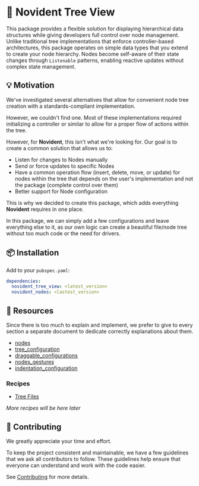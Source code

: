 # 🌳 Novident Tree View 

This package provides a flexible solution for displaying hierarchical data structures while giving developers full control over node management. Unlike traditional tree implementations that enforce controller-based architectures, this package operates on simple data types that you extend to create your node hierarchy. Nodes become self-aware of their state changes through `Listenable` patterns, enabling reactive updates without complex state management.

## 💡 Motivation 

We've investigated several alternatives that allow for convenient node tree creation with a standards-compliant implementation. 

However, we couldn't find one. Most of these implementations required initializing a controller or similar to allow for a proper flow of actions within the tree.

However, for **Novident**, this isn't what we're looking for. Our goal is to create a common solution that allows us to:

* Listen for changes to Nodes manually
* Send or force updates to specific Nodes
* Have a common operation flow (insert, delete, move, or update) for nodes within the tree that depends on the user's implementation and not the package (complete control over them)
* Better support for Node configuration

This is why we decided to create this package, which adds everything **Novident** requires in one place. 

In this package, we can simply add a few configurations and leave everything else to it, as our own logic can create a beautiful file/node tree without too much code or the need for drivers.

## 📦 Installation 

Add to your `pubspec.yaml`:

```yaml
dependencies:
  novident_tree_view: <latest_version>
  novident_nodes: <lastest_version>
```


## 🔎 Resources

Since there is too much to explain and implement, we prefer to give to every section a separate document to dedicate correctly explanations about them. 

* [nodes](https://github.com/Novident/novident-tree-view/blob/master/doc/nodes.md)
* [tree_configuration](https://github.com/Novident/novident-tree-view/blob/master/doc/tree_configuration.md)
* [draggable_configurations](https://github.com/Novident/novident-tree-view/blob/master/doc/draggable_configurations.md)
* [nodes_gestures](https://github.com/Novident/novident-tree-view/blob/master/doc/nodes_gestures.md)
* [indentation_configuration](https://github.com/Novident/novident-tree-view/blob/master/doc/indentation_configuration.md)

### Recipes

* [Tree Files](https://github.com/Novident/novident-tree-view/blob/master/doc/recipes/tree_file/)

_More recipes will be here later_

## 🌳 Contributing

We greatly appreciate your time and effort.

To keep the project consistent and maintainable, we have a few guidelines that we ask all contributors to follow. These guidelines help ensure that everyone can understand and work with the code easier.

See [Contributing](https://github.com/Novident/novident-tree-view/blob/master/CONTRIBUTING.md) for more details.
